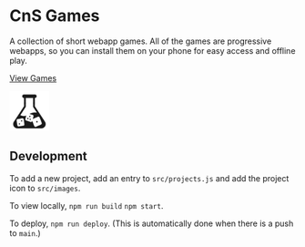 # CnS Games

A collection of short webapp games. All of the games are progressive webapps, so you can install them on your phone for easy access and offline play.

[View Games](https://skedwards88.github.io/portfolio/)

<img src="src/images/favicon.png" alt="game icon" width="70"/>

## Development

To add a new project, add an entry to `src/projects.js` and add the project icon to `src/images`.

To view locally, `npm run build` `npm start`.

To deploy, `npm run deploy`. (This is automatically done when there is a push to `main`.)
